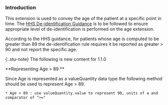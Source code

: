 

### Introduction

This extension is used to convey the age of the patient at a specific point in time. 
The [HHS De-identification Guidance](https://www.hhs.gov/sites/default/files/ocr/privacy/hipaa/understanding/coveredentities/De-identification/hhs_deid_guidance.pdf) is to be followed to ensure appropriate level of de-identification is performed on the age extension.

According to the HHS guidance, for patients whose age is computed to be greater than 89 the de-identification rule requires it be reported as greater > 90 and not report the specific age. 

{:.stu-note}
The following is new content for 1.1.0

<div class="bg-success" markdown="1">

**Representing Age > 89 **

Since Age is represented as a valueQuantity data type the following method should be used to represent Age > 89. 

	* Age > 89 : use valueQuantity.value to represent 90, units of a and comparator of ">="
	
</div>